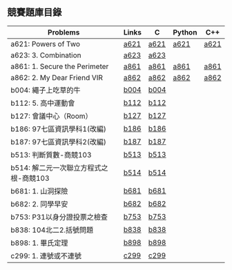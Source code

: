 ## 競賽題庫目錄

|Problems|Links|C|Python|C++|
|-|-|-|-|-|
|a621: Powers of Two|[a621](Contents/a621/a621.md)|[a621](Contents/a621/a621.c)|[a621](Contents/a621/a621.py)|[a621](Contents/a621/a621.cpp)|
|a623: 3. Combination|[a623](Contents/a623/a623.md)|[a623](Contents/a623/a623.c)|||
|a861: 1. Secure the Perimeter|[a861](Contents/a861/a861.md)|[a861](Contents/a861/a861.c)|[a861](Contents/a861/a861.py)|[a861](Contents/a861/a861.cpp)|
|a862: 2. My Dear Friend VIR|[a862](Contents/a862/a862.md)|[a862](Contents/a862/a862.c)|[a862](Contents/a862/a862.py)|[a862](Contents/a862/a862.cpp)|
|b004: 繩子上吃草的牛|[b004](Contents/b004/b004.md)|[b004](Contents/b004/b004.c)|||
|b112: 5. 高中運動會|[b112](Contents/b112/b112.md)|[b112](Contents/b112/b112.c)|||
|b127: 會議中心（Room）|[b127](Contents/b127/b127.md)|[b127](Contents/b127/b127.c)|||
|b186: 97七區資訊學科1(改編)|[b186](Contents/b186/b186.md)|[b186](Contents/b186/b186.c)|||
|b187: 97七區資訊學科2(改編)|[b187](Contents/b187/b187.md)|[b187](Contents/b187/b187.c)|||
|b513: 判斷質數-商競103|[b513](Contents/b513/b513.md)|[b513](Contents/b513/b513.c)|||
|b514: 解二元一次聯立方程式之根-商競103|[b514](Contents/b514/b514.md)|[b514](Contents/b514/b514.c)|||
|b681: 1. 山洞探險|[b681](Contents/b681/b681.md)|[b681](Contents/b681/b681.c)|||
|b682: 2. 同學早安|[b682](Contents/b682/b682.md)|[b682](Contents/b682/b682.c)|||
|b753: P31以身分證投票之檢查|[b753](Contents/b753/b753.md)|[b753](Contents/b753/b753.c)|||
|b838: 104北二2.括號問題|[b838](Contents/b838/b838.md)|[b838](Contents/b838/b838.c)|||
|b898: 1. 畢氏定理|[b898](Contents/b898/b898.md)|[b898](Contents/b898/b898.c)|||
|c299: 1. 連號或不連號|[c299](Contents/c299/c299.md)|[c299](Contents/c299/c299.c)|||
